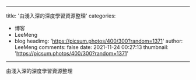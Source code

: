 
---
title: '由淺入深的深度學習資源整理'
categories: 
 - 博客
 - LeeMeng
 - blog
headimg: 'https://picsum.photos/400/300?random=1371'
author: LeeMeng
comments: false
date: 2021-11-24 00:27:13
thumbnail: 'https://picsum.photos/400/300?random=1371'
---

<div>   
由淺入深的深度學習資源整理  
</div>
            